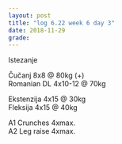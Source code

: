 ```yaml
---
layout: post
title: "log 6.22 week 6 day 3"
date: 2018-11-29
grade:
---
```


Istezanje

Čučanj 8x8 @ 80kg (+)   
Romanian DL 4x10-12 @ 70kg  

Ekstenzija 4x15 @ 30kg    
Fleksija 4x15 @ 40kg       

A1 Crunches 4xmax.  
A2 Leg raise 4xmax.  
